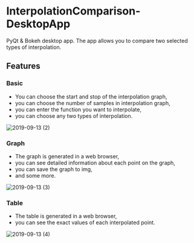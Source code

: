 # InterpolationComparison-DesktopApp
 PyQt & Bokeh desktop app. The app allows you to compare two selected types of interpolation.
 
## Features

### Basic
* You can choose the start and stop of the interpolation graph,
* you can choose the number of samples in interpolation graph,
* you can enter the function you want to interpolate,
* you can choose any two types of interpolation.

![2019-09-13 (2)](https://user-images.githubusercontent.com/34821903/64882301-1ee2e680-d65d-11e9-8136-016627d883f4.png)

### Graph
* The graph is generated in a web browser,
* you can see detailed information about each point on the graph,
* you can save the graph to img,
* and some more.

![2019-09-13 (3)](https://user-images.githubusercontent.com/34821903/64882325-2b673f00-d65d-11e9-9f11-75724f6a7e32.png)

### Table
* The table is generated in a web browser,
* you can see the exact values of each interpolated point.

![2019-09-13 (4)](https://user-images.githubusercontent.com/34821903/64882574-b5170c80-d65d-11e9-8b68-ba644baeff35.png)
